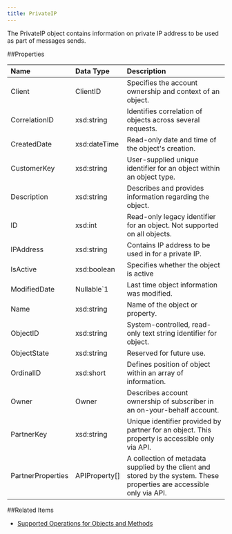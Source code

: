 ```yaml
---
title: PrivateIP
---
```

The PrivateIP object contains information on private IP address to be used as part of messages sends.

##Properties
<table class="table table-hover">
<thead align="left">
<tr><th>Name</th><th>Data Type</th><th>Description</th></tr>
</thead>
<tbody>
<tr>
<td>Client</td>
<td>ClientID</td>
<td>Specifies the account ownership and context of an object.</td>
</tr>
<tr>
<td>CorrelationID</td>
<td>xsd:string</td>
<td>Identifies correlation of objects across several requests.</td>
</tr>
<tr>
<td>CreatedDate</td>
<td>xsd:dateTime</td>
<td>Read-only date and time of the object's creation.</td>
</tr>
<tr>
<td>CustomerKey</td>
<td>xsd:string</td>
<td>User-supplied unique identifier for an object within an object type.</td>
</tr>
<tr>
<td>Description</td>
<td>xsd:string</td>
<td>Describes and provides information regarding the object.</td>
</tr>
<tr>
<td>ID</td>
<td>xsd:int</td>
<td>Read-only legacy identifier for an object. Not supported on all objects.</td>
</tr>
<tr>
<td>IPAddress</td>
<td>xsd:string</td>
<td>Contains IP address to be used in for a private IP.</td>
</tr>
<tr>
<td>IsActive</td>
<td>xsd:boolean</td>
<td>Specifies whether the object is active</td>
</tr>
<tr>
<td>ModifiedDate</td>
<td>Nullable&#96;1</td>
<td>Last time object information was modified.</td>
</tr>
<tr>
<td>Name</td>
<td>xsd:string</td>
<td>Name of the object or property.</td>
</tr>
<tr>
<td>ObjectID</td>
<td>xsd:string</td>
<td>System-controlled, read-only text string identifier for object.</td>
</tr>
<tr>
<td>ObjectState</td>
<td>xsd:string</td>
<td>Reserved for future use.</td>
</tr>
<tr>
<td>OrdinalID</td>
<td>xsd:short</td>
<td>Defines position of object within an array of information.</td>
</tr>
<tr>
<td>Owner</td>
<td>Owner</td>
<td>Describes account ownership of subscriber in an on-your-behalf account.</td>
</tr>
<tr>
<td>PartnerKey</td>
<td>xsd:string</td>
<td>Unique identifier provided by partner for an object. This property is accessible only via API.</td>
</tr>
<tr>
<td>PartnerProperties</td>
<td>APIProperty[]</td>
<td>A collection of metadata supplied by the client and stored by the system. These properties are accessible only via API.</td>
</tr>
</tbody>
</table>

##Related Items
* [Supported Operations for Objects and Methods](https://developer.salesforce.com/docs/atlas.en-us.mc-apis.meta/mc-apis/supported_operations_for_objects_and_methods.htm)
